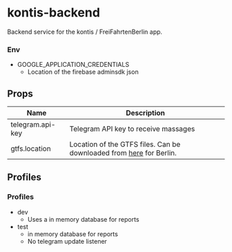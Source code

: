 # kontis-backend

Backend service for the kontis / FreiFahrtenBerlin app.

### Env

- GOOGLE_APPLICATION_CREDENTIALS
  - Location of the firebase adminsdk json

## Props

| Name | Description |
| ---- | ---- |
| telegram.api-key | Telegram API key to receive massages |
| gtfs.location | Location of the GTFS files. Can be downloaded from [here](http://vbb.de/vbbgtfs) for Berlin. |

## Profiles

### Profiles

- dev
  - Uses a in memory database for reports
- test
  - in memory database for reports
  - No telegram update listener
